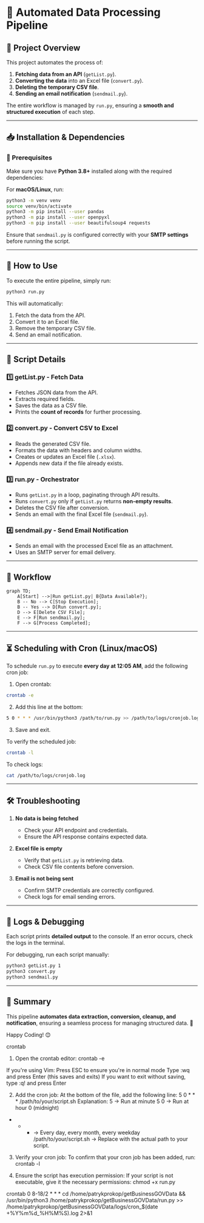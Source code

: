 # 🚀 Automated Data Processing Pipeline

## 📌 Project Overview
This project automates the process of:
1. **Fetching data from an API** (`getList.py`).
2. **Converting the data** into an Excel file (`convert.py`).
3. **Deleting the temporary CSV file**.
4. **Sending an email notification** (`sendmail.py`).

The entire workflow is managed by `run.py`, ensuring a **smooth and structured execution** of each step.

---

## 📥 Installation & Dependencies
### 🔧 Prerequisites
Make sure you have **Python 3.8+** installed along with the required dependencies:

For **macOS/Linux**, run:
```bash
python3 -m venv venv
source venv/bin/activate
python3 -m pip install --user pandas
python3 -m pip install --user openpyxl
python3 -m pip install --user beautifulsoup4 requests
```

Ensure that `sendmail.py` is configured correctly with your **SMTP settings** before running the script.

---

## 🚀 How to Use
To execute the entire pipeline, simply run:
```bash
python3 run.py
```
This will automatically:
1. Fetch the data from the API.
2. Convert it to an Excel file.
3. Remove the temporary CSV file.
4. Send an email notification.

---

## 📜 Script Details
### 1️⃣ **getList.py** - Fetch Data
- Fetches JSON data from the API.
- Extracts required fields.
- Saves the data as a CSV file.
- Prints the **count of records** for further processing.

### 2️⃣ **convert.py** - Convert CSV to Excel
- Reads the generated CSV file.
- Formats the data with headers and column widths.
- Creates or updates an Excel file (`.xlsx`).
- Appends new data if the file already exists.

### 3️⃣ **run.py** - Orchestrator
- Runs `getList.py` in a loop, paginating through API results.
- Runs `convert.py` only if `getList.py` returns **non-empty results**.
- Deletes the CSV file after conversion.
- Sends an email with the final Excel file (`sendmail.py`).

### 4️⃣ **sendmail.py** - Send Email Notification
- Sends an email with the processed Excel file as an attachment.
- Uses an SMTP server for email delivery.

---

## 🔄 Workflow
```mermaid
graph TD;
    A[Start] -->|Run getList.py| B{Data Available?};
    B -- No --> C[Stop Execution];
    B -- Yes --> D[Run convert.py];
    D --> E[Delete CSV File];
    E --> F[Run sendmail.py];
    F --> G[Process Completed];
```

---

## ⏳ Scheduling with Cron (Linux/macOS)
To schedule `run.py` to execute **every day at 12:05 AM**, add the following cron job:

1. Open crontab:
```bash
crontab -e
```

2. Add this line at the bottom:
```bash
5 0 * * * /usr/bin/python3 /path/to/run.py >> /path/to/logs/cronjob.log 2>&1
```

3. Save and exit.

To verify the scheduled job:
```bash
crontab -l
```

To check logs:
```bash
cat /path/to/logs/cronjob.log
```

---

## 🛠 Troubleshooting
1. **No data is being fetched**
   - Check your API endpoint and credentials.
   - Ensure the API response contains expected data.

2. **Excel file is empty**
   - Verify that `getList.py` is retrieving data.
   - Check CSV file contents before conversion.

3. **Email is not being sent**
   - Confirm SMTP credentials are correctly configured.
   - Check logs for email sending errors.

---

## 📌 Logs & Debugging
Each script prints **detailed output** to the console. If an error occurs, check the logs in the terminal.

For debugging, run each script manually:
```bash
python3 getList.py 1
python3 convert.py
python3 sendmail.py
```

---

## 🎯 Summary
This pipeline **automates data extraction, conversion, cleanup, and notification**, ensuring a seamless process for managing structured data. 🚀

Happy Coding! 😊

crontab

1. Open the crontab editor:
crontab -e

If you're using Vim:
Press ESC to ensure you're in normal mode
Type :wq and press Enter (this saves and exits)
If you want to exit without saving, type :q! and press Enter

2. Add the cron job:
At the bottom of the file, add the following line:
5 0 * * * /path/to/your/script.sh
Explanation:
5 → Run at minute 5
0 → Run at hour 0 (midnight)
* * * → Every day, every month, every weekday
/path/to/your/script.sh → Replace with the actual path to your script.

3. Verify your cron job:
To confirm that your cron job has been added, run:
crontab -l

4. Ensure the script has execution permission:
If your script is not executable, give it the necessary permissions:
chmod +x run.py


crontab
0 8-18/2 * * * cd /home/patrykprokop/getBusinessGOVData && /usr/bin/python3 /home/patrykprokop/getBusinessGOVData/run.py >> /home/patrykprokop/getBusinessGOVData/logs/cron_$(date +\%Y\%m\%d_\%H\%M\%S).log 2>&1